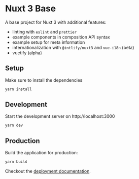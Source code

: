 # Nuxt 3 Base

A base project for Nuxt 3 with additional features:
- linting with `eslint` and `prettier`
- example components in composition API syntax
- example setup for meta information
- internationalization with `@intlify/nuxt3` and `vue-i18n` (beta)
- vuetify (alpha)

## Setup

Make sure to install the dependencies

```bash
yarn install
```

## Development

Start the development server on http://localhost:3000

```bash
yarn dev
```

## Production

Build the application for production:

```bash
yarn build
```

Checkout the [deployment documentation](https://v3.nuxtjs.org/docs/deployment).
